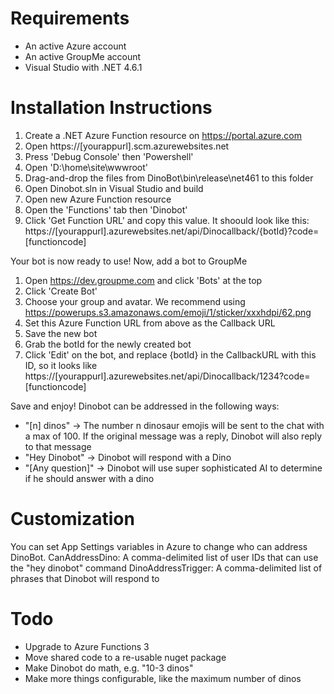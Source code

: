 ﻿# Requirements

- An active Azure account
- An active GroupMe account
- Visual Studio with .NET 4.6.1

# Installation Instructions

1) Create a .NET Azure Function resource on https://portal.azure.com
2) Open https://[yourappurl].scm.azurewebsites.net
3) Press 'Debug Console' then 'Powershell'
4) Open 'D:\home\site\wwwroot'
5) Drag-and-drop the files from DinoBot\bin\release\net461 to this folder
6) Open Dinobot.sln in Visual Studio and build
7) Open new Azure Function resource
8) Open the 'Functions' tab then 'Dinobot'
9) Click 'Get Function URL' and copy this value. It shoould look like this: https://[yourappurl].azurewebsites.net/api/Dinocallback/{botId}?code=[functioncode]

Your bot is now ready to use! Now, add a bot to GroupMe

1) Open https://dev.groupme.com and click 'Bots' at the top
2) Click 'Create Bot'
3) Choose your group and avatar. We recommend using https://powerups.s3.amazonaws.com/emoji/1/sticker/xxxhdpi/62.png
4) Set this Azure Function URL from above as the Callback URL
5) Save the new bot
6) Grab the botId for the newly created bot
7) Click 'Edit' on the bot, and replace {botId} in the CallbackURL with this ID, so it looks like https://[yourappurl].azurewebsites.net/api/Dinocallback/1234?code=[functioncode]

Save and enjoy! Dinobot can be addressed in the following ways:

- "[n] dinos" -> The number n dinosaur emojis will be sent to the chat with a max of 100. If the original message was a reply, Dinobot will also reply to that message
- "Hey Dinobot" -> Dinobot will respond with a Dino
- "[Any question]" -> Dinobot will use super sophisticated AI to determine if he should answer with a dino

# Customization
You can set App Settings variables in Azure to change who can address DinoBot.
CanAddressDino: A comma-delimited list of user IDs that can use the "hey dinobot" command
DinoAddressTrigger: A comma-delimited list of phrases that Dinobot will respond to

# Todo
- Upgrade to Azure Functions 3
- Move shared code to a re-usable nuget package
- Make Dinobot do math, e.g. "10-3 dinos"
- Make more things configurable, like the maximum number of dinos